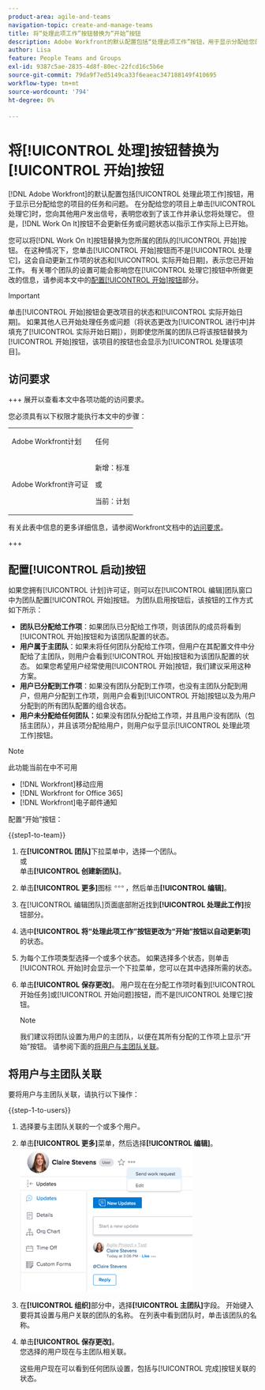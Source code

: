 ```yaml
---
product-area: agile-and-teams
navigation-topic: create-and-manage-teams
title: 将“处理此项工作”按钮替换为“开始”按钮
description: Adobe Workfront的默认配置包括“处理此项工作”按钮，用于显示分配给您的项目的任务和问题。
author: Lisa
feature: People Teams and Groups
exl-id: 9387c5ae-2835-4d8f-80ec-22fcd16c5b6e
source-git-commit: 79da9f7ed5149ca33f6eaeac347188149f410695
workflow-type: tm+mt
source-wordcount: '794'
ht-degree: 0%

---
```


# 将[!UICONTROL 处理]按钮替换为[!UICONTROL 开始]按钮

[!DNL Adobe Workfront]的默认配置包括[!UICONTROL 处理此项工作]按钮，用于显示已分配给您的项目的任务和问题。 在分配给您的项目上单击[!UICONTROL 处理它]时，您向其他用户发出信号，表明您收到了该工作并承认您将处理它。 但是，[!DNL Work On It]按钮不会更新任务或问题状态以指示工作实际上已开始。

您可以将[!DNL Work On It]按钮替换为您所属的团队的[!UICONTROL 开始]按钮。 在这种情况下，您单击[!UICONTROL 开始]按钮而不是[!UICONTROL 处理它]，这会自动更新工作项的状态和[!UICONTROL 实际开始日期]，表示您已开始工作。 有关哪个团队的设置可能会影响您在[!UICONTROL 处理它]按钮中所做更改的信息，请参阅本文中的[配置[!UICONTROL 开始]按钮](#configure-the-uicontrol-start-button)部分。

>[!IMPORTANT]
>
>单击[!UICONTROL 开始]按钮会更改项目的状态和[!UICONTROL 实际开始日期]。 如果其他人已开始处理任务或问题（将状态更改为[!UICONTROL 进行中]并填充了[!UICONTROL 实际开始日期]），则即使您所属的团队已将该按钮替换为[!UICONTROL 开始]按钮，该项目的按钮也会显示为[!UICONTROL 处理该项目]。

## 访问要求

+++ 展开以查看本文中各项功能的访问要求。

您必须具有以下权限才能执行本文中的步骤：

<table style="table-layout:auto"> 
 <col> 
 <col> 
 <tbody> 
  <tr data-mc-conditions=""> 
   <td role="rowheader"> <p>Adobe Workfront计划</p> </td> 
   <td>任何</td> 
  </tr> 
  <tr> 
   <td role="rowheader">Adobe Workfront许可证</td> 
   <td>
   <p>新增：标准</p>
   <p>或</p>
   <p>当前：计划</p></td>
  </tr> 
 </tbody> 
</table>

有关此表中信息的更多详细信息，请参阅Workfront文档中的[访问要求](/help/quicksilver/administration-and-setup/add-users/access-levels-and-object-permissions/access-level-requirements-in-documentation.md)。

+++

## 配置[!UICONTROL 启动]按钮

如果您拥有[!UICONTROL 计划]许可证，则可以在[!UICONTROL 编辑]团队窗口中为团队配置[!UICONTROL 开始]按钮。 为团队启用按钮后，该按钮的工作方式如下所示：

* **团队已分配给工作项**：如果团队已分配给工作项，则该团队的成员将看到[!UICONTROL 开始]按钮和为该团队配置的状态。
* **用户属于主团队**：如果未将任何团队分配给工作项，但用户在其配置文件中分配给了主团队，则用户会看到[!UICONTROL 开始]按钮和为该团队配置的状态。 如果您希望用户经常使用[!UICONTROL 开始]按钮，我们建议采用这种方案。
* **用户已分配到工作项**：如果没有团队分配到工作项，也没有主团队分配到用户，但用户分配到工作项，则用户会看到[!UICONTROL 开始]按钮以及为用户分配到的所有团队配置的组合状态。
* **用户未分配给任何团队：**&#x200B;如果没有团队分配给工作项，并且用户没有团队（包括主团队），并且该项分配给用户，则用户似乎显示[!UICONTROL 处理此项工作]按钮。

>[!NOTE]
>
>此功能当前在中不可用
>
>* [!DNL Workfront]移动应用
>* [!DNL Workfront for Office 365]
>* [!DNL Workfront]电子邮件通知
>

配置“开始”按钮：

{{step1-to-team}}

1. 在&#x200B;**[!UICONTROL 团队]**&#x200B;下拉菜单中，选择一个团队。\
   或\
   单击&#x200B;**[!UICONTROL 创建新团队]**。

1. 单击&#x200B;**[!UICONTROL 更多]**&#x200B;图标![](assets/more-icon.png)，然后单击&#x200B;**[!UICONTROL 编辑]**。

1. 在[!UICONTROL 编辑团队]页面底部附近找到&#x200B;**[!UICONTROL 处理此工作]**&#x200B;按钮部分。
1. 选中&#x200B;**[!UICONTROL 将“处理此项工作”按钮更改为“开始”按钮以自动更新项]**&#x200B;的状态。
1. 为每个工作项类型选择一个或多个状态。 如果选择多个状态，则单击[!UICONTROL 开始]时会显示一个下拉菜单，您可以在其中选择所需的状态。
1. 单击&#x200B;**[!UICONTROL 保存更改]**。 用户现在在分配工作项时看到[!UICONTROL 开始任务]或[!UICONTROL 开始问题]按钮，而不是[!UICONTROL 处理它]按钮。

   >[!NOTE]
   >
   >我们建议将团队设置为用户的主团队，以便在其所有分配的工作项上显示“开始”按钮。 请参阅下面的[将用户与主团队关联](#associate-users-with-a-home-team)。

## 将用户与主团队关联

要将用户与主团队关联，请执行以下操作：

{{step-1-to-users}}

1. 选择要与主团队关联的一个或多个用户。
1. 单击&#x200B;**[!UICONTROL 更多]**&#x200B;菜单，然后选择&#x200B;**[!UICONTROL 编辑]**。\
   ![](assets/user-settings-nwe-350x291.png)

1. 在&#x200B;**[!UICONTROL 组织]**&#x200B;部分中，选择&#x200B;**[!UICONTROL 主团队]**&#x200B;字段。 开始键入要将其设置与用户关联的团队的名称。 在列表中看到团队时，单击该团队的名称。

1. 单击&#x200B;**[!UICONTROL 保存更改]**。\
   您选择的用户现在与主团队相关联。

   这些用户现在可以看到任何团队设置，包括与[!UICONTROL 完成]按钮关联的状态。

